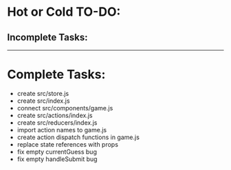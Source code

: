 # Hot or Cold TO-DO:

## Incomplete Tasks:

---------------------

# Complete Tasks:

- create src/store.js
- create src/index.js
- connect src/components/game.js
- create src/actions/index.js
- create src/reducers/index.js
- import action names to game.js
- create action dispatch functions in game.js
- replace state references with props
- fix empty currentGuess bug
- fix empty handleSubmit bug
